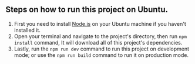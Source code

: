 ## Steps on how to run this project on Ubuntu.
1. First you need to install [Node.js](https://www.digitalocean.com/community/tutorials/how-to-install-node-js-on-ubuntu-20-04) on your Ubuntu machine if you haven't installed it.
2. Open your terminal and navigate to the project's directory, then run `npm install` command, It will download all of this project's dependencies.
3. Lastly, run the `npm run dev` command to run this project on development mode; or use the `npm run build` command to run it on production mode.
